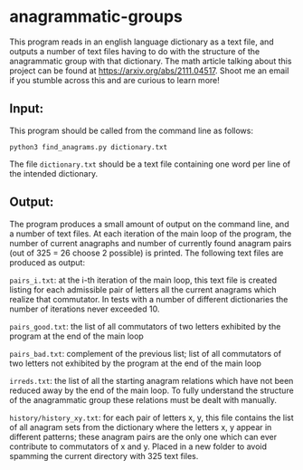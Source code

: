 # anagrammatic-groups

This program reads in an english language dictionary as a text file, and outputs a number of text files having to do with the structure of the anagrammatic group with that dictionary.
The math article talking about this project can be found at https://arxiv.org/abs/2111.04517.
Shoot me an email if you stumble across this and are curious to learn more!

Input:
------

This program should be called from the command line as follows:

`python3 find_anagrams.py dictionary.txt`

The file `dictionary.txt` should be a text file containing one word per line of the intended dictionary.

Output:
-------

The program produces a small amount of output on the command line, and a number of text files.
At each iteration of the main loop of the program, the number of current anagraphs and number of currently found anagram pairs (out of 325 = 26 choose 2 possible) is printed.
The following text files are produced as output:

`pairs_i.txt`: at the i-th iteration of the main loop, this text file is created listing for each admissible pair of letters all the current anagrams which realize that commutator. In tests with a number of different dictionaries the number of iterations never exceeded 10.

`pairs_good.txt`: the list of all commutators of two letters exhibited by the program at the end of the main loop

`pairs_bad.txt`: complement of the previous list; list of all commutators of two letters not exhibited by the program at the end of the main loop

`irreds.txt`: the list of all the starting anagram relations which have not been reduced away by the end of the main loop. To fully understand the structure of the anagrammatic group these relations must be dealt with manually.

`history/history_xy.txt`: for each pair of letters x, y, this file contains the list of all anagram sets from the dictionary where the letters x, y appear in different patterns; these anagram pairs are the only one which can ever contribute to commutators of x and y. Placed in a new folder to avoid spamming the current directory with 325 text files.
